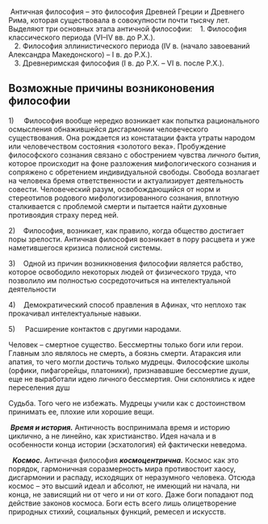  Античная философия – это философия Древней Греции и Древнего Рима, которая существовала в совокупности почти тысячу лет. Выделяют три основных этапа античной философии:    1. Философия классического периода (VI–IV вв. до Р.Х.).  
   2. Философия эллинистического периода (IV в. (начало завоеваний Александра Македонского) – I в. до Р.Х.).  
   3. Древнеримская философия (I в. до Р.Х. – VI в. после Р.Х.).

## Возможные причины возниконовения философии

1)     Философия вообще нередко возникает как попытка рационального осмысления обнажившейся дисгармонии человеческого существования. Она рождается из констатации факта утраты народом или человечеством состояния «золотого века». Пробуждение философского сознания связано с обострением чувства _личного_ бытия, которое происходит на фоне разложения мифологического сознания и сопряжено с обретением индивидуальной свободы. Свобода возлагает на человека бремя ответственности и актуализирует деятельность совести. Человеческий разум, освобождающийся от норм и стереотипов родового мифологизированного сознания, вплотную сталкивается с проблемой смерти и пытается найти духовные противоядия страху перед ней.

2)    Философия, возникает, как правило, когда общество достигает поры зрелости. Античная философия возникает в пору расцвета и уже наметившегося кризиса полисной системы.

3)    Одной из причин возникновения философии является рабство, которое освободило некоторых людей от физического труда, что позволило им полностью сосредоточиться на интелектуальной деятельности

4)    Демократический способ правления в Афинах, что неплохо так прокачивал интелектуальные навыки.

5)     Расширение контактов с другими народами.

Человек – смертное существо. Бессмертны только боги или герои. Главным зло являлось не смерть, а боязнь смерти. Атараксия или апатия, то чего могли достичь только мудрецы. Философские школы (орфики, пифагорейцы, платоники), признававшие бессмертие души, еще не выработали идею личного бессмертия. Они склонялись к идее переселения душ

Судьба. Того чего не избежать. Мудрецы учили как с достоинством принимать ее, плохие или хорошие вещи.

 **_Время и история._** Античность воспринимала время и историю циклично, а не линейно, как христианство. Идея начала и в особенности конца истории (эсхатология) ей фактически неведома.

  **_Космос._** Античная философия **_космоцентрична._** Космос как это порядок, гармоничная соразмерность мира противостоит хаосу, дисгармонии и распаду, исходящих от неразумного человека. Отсюда космос – это высший идеал и абсолют, не имеющий ни начала, ни конца, не зависящий ни от чего и ни от кого. Даже боги попадают под действие законов космоса. Боги есть всего лишь олицетворение природных стихий, социальных функций, ремесел и искусств.